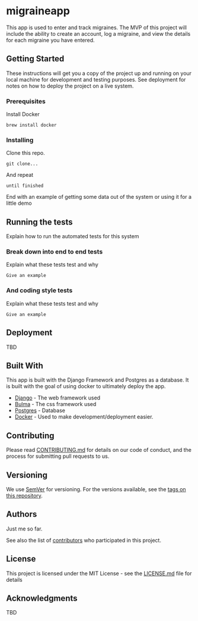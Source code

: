 # migraineapp

This app is used to enter and track migraines. The MVP of this project will include the ability to create an account, log a migraine, and view the details for each migraine you have entered. 

## Getting Started

These instructions will get you a copy of the project up and running on your local machine for development and testing purposes. See deployment for notes on how to deploy the project on a live system.

### Prerequisites

Install Docker

```
brew install docker
```

### Installing



Clone this repo. 

```
git clone...
```

And repeat

```
until finished
```

End with an example of getting some data out of the system or using it for a little demo

## Running the tests

Explain how to run the automated tests for this system

### Break down into end to end tests

Explain what these tests test and why

```
Give an example
```

### And coding style tests

Explain what these tests test and why

```
Give an example
```

## Deployment

TBD

## Built With
This app is built with the Django Framework and Postgres as a database. It is built with the goal of using docker to ultimately deploy the app. 

* [Django](https://www.djangoproject.com/) - The web framework used
* [Bulma](https://bulma.io/) - The css framework used
* [Postgres](https://www.postgresql.org/) - Database
* [Docker](https://www.docker.com/) - Used to make development/deployment easier.

## Contributing

Please read [CONTRIBUTING.md](https://gist.github.com/PurpleBooth/b24679402957c63ec426) for details on our code of conduct, and the process for submitting pull requests to us.

## Versioning

We use [SemVer](http://semver.org/) for versioning. For the versions available, see the [tags on this repository](https://github.com/your/project/tags). 

## Authors

Just me so far. 

See also the list of [contributors](https://github.com/your/project/contributors) who participated in this project.

## License

This project is licensed under the MIT License - see the [LICENSE.md](LICENSE.md) file for details

## Acknowledgments

TBD

